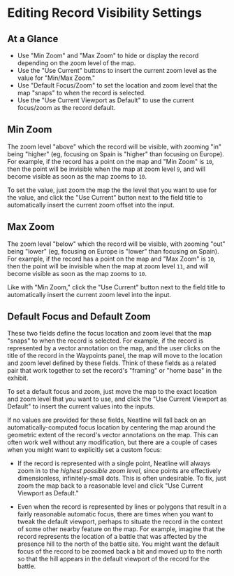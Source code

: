 # Editing Record Visibility Settings

## At a Glance

  - Use "Min Zoom" and "Max Zoom" to hide or display the record depending on the zoom level of the map.
  - Use the "Use Current" buttons to insert the current zoom level as the value for "Min/Max Zoom."
  - Use "Default Focus/Zoom" to set the location and zoom level that the map "snaps" to when the record is selected.
  - Use the "Use Current Viewport as Default" to use the current focus/zoom as the record default.

## Min Zoom

The zoom level "above" which the record will be visible, with zooming "in" being "higher" (eg, focusing on Spain is "higher" than focusing on Europe). For example, if the record has a point on the map and "Min Zoom" is `10`, then the point will be invisible when the map at zoom level `9`, and will become visible as soon as the map zooms to `10`.

To set the value, just zoom the map the the level that you want to use for the value, and click the "Use Current" button next to the field title to automatically insert the current zoom offset into the input.

## Max Zoom

The zoom level "below" which the record will be visible, with zooming "out" being "lower" (eg, focusing on Europe is "lower" than focusing on Spain). For example, if the record has a point on the map and "Max Zoom" is `10`, then the point will be invisible when the map at zoom level `11`, and will become visible as soon as the map zooms to `10`.

Like with "Min Zoom," click the "Use Current" button next to the field title to automatically insert the current zoom level into the input.

## Default Focus and Default Zoom

These two fields define the focus location and zoom level that the map "snaps" to when the record is selected. For example, if the record is represented by a vector annotation on the map, and the user clicks on the title of the record in the Waypoints panel, the map will move to the location and zoom level defined by these fields. Think of these fields as a related pair that work together to set the record's "framing" or "home base" in the exhibit.

To set a default focus and zoom, just move the map to the exact location and zoom level that you want to use, and click the "Use Current Viewport as Default" to insert the current values into the inputs.

If no values are provided for these fields, Neatline will fall back on an automatically-computed focus location by centering the map around the geometric extent of the record's vector annotations on the map. This can often work well without any modification, but there are a couple of cases when you might want to explicitly set a custom focus:

  - If the record is represented with a single point, Neatline will always zoom in to the _highest possible zoom level_, since points are effectively dimensionless, infinitely-small dots. This is often undesirable. To fix, just zoom the map back to a reasonable level and click "Use Current Viewport as Default."

  - Even when the record is represented by lines or polygons that result in a fairly reasonable automatic focus, there are times when you want to tweak the default viewport, perhaps to situate the record in the context of some other nearby feature on the map. For example, imagine that the record represents the location of a battle that was affected by the presence hill to the north of the battle site. You might want the default focus of the record to be zoomed back a bit and moved up to the north so that the hill appears in the default viewport of the record for the battle.
